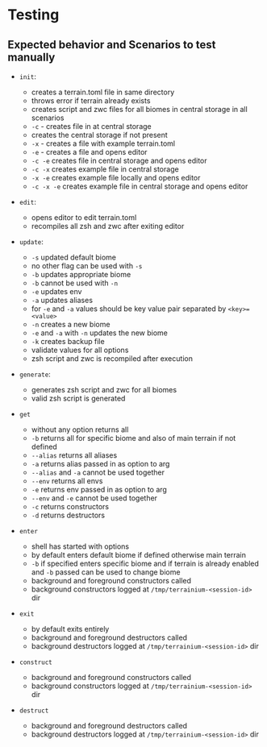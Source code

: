# Testing

## Expected behavior and Scenarios to test manually

- `init`:

    - creates a terrain.toml file in same directory
    - throws error if terrain already exists
    - creates script and zwc files for all biomes in central storage in all scenarios
    - `-c` - creates file in at central storage
    - creates the central storage if not present
    - `-x` - creates a file with example terrain.toml
    - `-e` - creates a file and opens editor
    - `-c -e` creates file in central storage and opens editor
    - `-c -x` creates example file in central storage
    - `-x -e` creates example file locally and opens editor
    - `-c -x -e` creates example file in central storage and opens editor

- `edit`:

    - opens editor to edit terrain.toml
    - recompiles all zsh and zwc after exiting editor

- `update`:

    - `-s` updated default biome
    - no other flag can be used with `-s`
    - `-b` updates appropriate biome
    - `-b` cannot be used with `-n`
    - `-e` updates env
    - `-a` updates aliases
    - for `-e` and `-a` values should be key value pair separated by `<key>=<value>`
    - `-n` creates a new biome
    - `-e` and `-a` with `-n` updates the new biome
    - `-k` creates backup file
    - validate values for all options
    - zsh script and zwc is recompiled after execution

- `generate`:

    - generates zsh script and zwc for all biomes
    - valid zsh script is generated

- `get`

    - without any option returns all
    - `-b` returns all for specific biome and also of main terrain if not defined
    - `--alias` returns all aliases
    - `-a` returns alias passed in as option to arg
    - `--alias` and `-a` cannot be used together
    - `--env` returns all envs
    - `-e` returns env passed in as option to arg
    - `--env` and `-e` cannot be used together
    - `-c` returns constructors
    - `-d` returns destructors

- `enter`

    - shell has started with options
    - by default enters default biome if defined otherwise main terrain
    - `-b` if specified enters specific biome and if terrain is already enabled
      and `-b` passed can be used to change biome
    - background and foreground constructors called
    - background constructors logged at `/tmp/terrainium-<session-id>` dir

- `exit`

    - by default exits entirely
    - background and foreground destructors called
    - background destructors logged at `/tmp/terrainium-<session-id>` dir

- `construct`

    - background and foreground constructors called
    - background constructors logged at `/tmp/terrainium-<session-id>` dir

- `destruct`
    - background and foreground destructors called
    - background destructors logged at `/tmp/terrainium-<session-id>` dir
